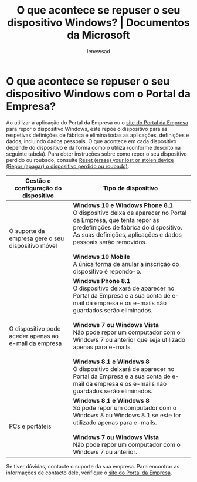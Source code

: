 ﻿---
title: O que acontece se repuser o seu dispositivo Windows? | Documentos da Microsoft
description: ''
keywords: ''
author: lenewsad
ms.author: lanewsad
manager: dougeby
ms.date: 10/25/2016
ms.topic: article
ms.prod: ''
ms.service: microsoft-intune
ms.technology: ''
ms.assetid: 1ee6e275-d1ec-4da3-bbef-d5da2c61a02a
searchScope:
- User help
ROBOTS: ''
ms.reviewer: priyar
ms.suite: ems
ms.custom: intune-enduser
ms.openlocfilehash: a7f10e178e88f871c297ed8bbac7ccbe9a802d0b
ms.sourcegitcommit: 7f46e9990797bdfa669ccba2077721f1bc70c07e
ms.translationtype: HT
ms.contentlocale: pt-PT
ms.lasthandoff: 04/04/2018
---
# <a name="what-happens-if-you-reset-your-windows-device-using-the-company-portal"></a>O que acontece se repuser o seu dispositivo Windows com o Portal da Empresa?

Ao utilizar a aplicação do Portal da Empresa ou o [site do Portal da Empresa](reset-erase-your-device-cpwebsite.md) para repor o dispositivo Windows, este repõe o dispositivo para as respetivas definições de fábrica e elimina todas as aplicações, definições e dados, incluindo dados pessoais. O que acontece em cada dispositivo depende do dispositivo e da forma como o utiliza (conforme descrito na seguinte tabela). Para obter instruções sobre como repor o seu dispositivo perdido ou roubado, consulte [Reset (erase) your lost or stolen device (Repor (apagar) o dispositivo perdido ou roubado)](reset-erase-your-device-cpwebsite.md).

|Gestão e configuração do dispositivo|Tipo de dispositivo|
|---------------------------------------|---------------|
|O suporte da empresa gere o seu dispositivo móvel|**Windows 10 e Windows Phone 8.1**</br>O dispositivo deixa de aparecer no Portal da Empresa, que tenta repor as predefinições de fábrica do dispositivo. As suas definições, aplicações e dados pessoais serão removidos. <br /><br />**Windows 10 Mobile**</br>A única forma de anular a inscrição do dispositivo é repondo-o.|
|O dispositivo pode aceder apenas ao e-mail da empresa|**Windows Phone 8.1**<br />O dispositivo deixará de aparecer no Portal da Empresa e a sua conta de e-mail da empresa e os e-mails não guardados serão eliminados.<br /><br />**Windows 7 ou Windows Vista**<br />Não pode repor um computador com o Windows 7 ou anterior que seja utilizado apenas para e-mails.<br /><br />**Windows 8.1 e Windows 8**<br />O dispositivo deixará de aparecer no Portal da Empresa e a sua conta de e-mail da empresa e os e-mails não guardados serão eliminados.|
|PCs e portáteis|**Windows 8.1 e Windows 8**<br />Só pode repor um computador com o Windows 8 ou Windows 8.1 se este for utilizado apenas para e-mails.<br /><br />**Windows 7 ou Windows Vista**<br />Não pode repor um computador com o Windows 7 ou anterior.|

Se tiver dúvidas, contacte o suporte da sua empresa. Para encontrar as informações de contacto dele, verifique o [site do Portal da Empresa](https://portal.manage.microsoft.com#HelpDeskDialog).
